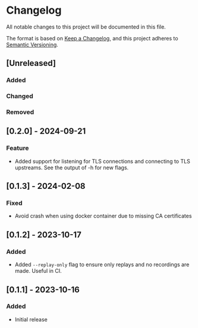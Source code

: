 # Changelog

All notable changes to this project will be documented in this file.

The format is based on [Keep a Changelog](https://keepachangelog.com/en/1.1.0/),
and this project adheres to [Semantic Versioning](https://semver.org/spec/v2.0.0.html).

## [Unreleased]

### Added

### Changed

### Removed

## [0.2.0] - 2024-09-21

### Feature

- Added support for listening for TLS connections and connecting to TLS upstreams.
  See the output of -h for new flags.

## [0.1.3] - 2024-02-08

### Fixed

- Avoid crash when using docker container due to missing CA certificates

## [0.1.2] - 2023-10-17

### Added

- Added `--replay-only` flag to ensure only replays and no recordings are made. Useful in CI.

## [0.1.1] - 2023-10-16

### Added

- Initial release
